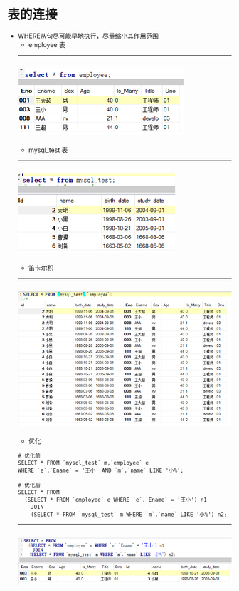 # 表的连接
+ WHERE从句尽可能早地执行，尽量缩小其作用范围
	+ employee 表
	---
	![select1.PNG](pictures/select1.PNG)
	---
	+ mysql_test 表
	---
	![select2.PNG](pictures/select2.PNG)
	---
	+ 笛卡尔积
	---
	![join0.PNG](pictures/join0.PNG)
	---
	+ 优化
	```
	# 优化前
	SELECT * FROM `mysql_test` m,`employee` e
	WHERE `e`.`Ename` = '王小' AND `m`.`name` LIKE '小%';

	# 优化后
	SELECT * FROM
	  (SELECT * FROM `employee` e WHERE `e`.`Ename` = '王小') n1
	    JOIN 
		(SELECT * FROM `mysql_test` m WHERE `m`.`name` LIKE '小%') n2;
	```
	---
	![join1.PNG](pictures/join1.PNG)
	---
